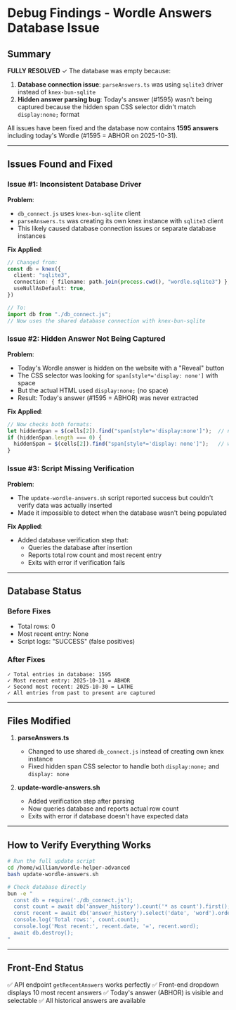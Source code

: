 # Debug Findings - Wordle Answers Database Issue

## Summary
**FULLY RESOLVED** ✓ The database was empty because:
1. **Database connection issue**: `parseAnswers.ts` was using `sqlite3` driver instead of `knex-bun-sqlite` 
2. **Hidden answer parsing bug**: Today's answer (#1595) wasn't being captured because the hidden span CSS selector didn't match `display:none;` format

All issues have been fixed and the database now contains **1595 answers** including today's Wordle (#1595 = ABHOR on 2025-10-31).

---

## Issues Found and Fixed

### Issue #1: Inconsistent Database Driver
**Problem**: 
- `db_connect.js` uses `knex-bun-sqlite` client
- `parseAnswers.ts` was creating its own knex instance with `sqlite3` client
- This likely caused database connection issues or separate database instances

**Fix Applied**:
```typescript
// Changed from:
const db = knex({
  client: "sqlite3",
  connection: { filename: path.join(process.cwd(), "wordle.sqlite3") },
  useNullAsDefault: true,
})

// To:
import db from "./db_connect.js";
// Now uses the shared database connection with knex-bun-sqlite
```

### Issue #2: Hidden Answer Not Being Captured
**Problem**:
- Today's Wordle answer is hidden on the website with a "Reveal" button
- The CSS selector was looking for `span[style*='display: none']` with space
- But the actual HTML used `display:none;` (no space)
- Result: Today's answer (#1595 = ABHOR) was never extracted

**Fix Applied**:
```typescript
// Now checks both formats:
let hiddenSpan = $(cells[2]).find("span[style*='display:none']");  // no space
if (hiddenSpan.length === 0) {
  hiddenSpan = $(cells[2]).find("span[style*='display: none']");   // with space
}
```

### Issue #3: Script Missing Verification
**Problem**:
- The `update-wordle-answers.sh` script reported success but couldn't verify data was actually inserted
- Made it impossible to detect when the database wasn't being populated

**Fix Applied**:
- Added database verification step that:
  - Queries the database after insertion
  - Reports total row count and most recent entry
  - Exits with error if verification fails

---

## Database Status

### Before Fixes
- Total rows: 0
- Most recent entry: None
- Script logs: "SUCCESS" (false positives)

### After Fixes
```
✓ Total entries in database: 1595
✓ Most recent entry: 2025-10-31 = ABHOR
✓ Second most recent: 2025-10-30 = LATHE
✓ All entries from past to present are captured
```

---

## Files Modified

1. **parseAnswers.ts**
   - Changed to use shared `db_connect.js` instead of creating own knex instance
   - Fixed hidden span CSS selector to handle both `display:none;` and `display: none`

2. **update-wordle-answers.sh**
   - Added verification step after parsing
   - Now queries database and reports actual row count
   - Exits with error if database doesn't have expected data

---

## How to Verify Everything Works

```bash
# Run the full update script
cd /home/william/wordle-helper-advanced
bash update-wordle-answers.sh

# Check database directly
bun -e "
  const db = require('./db_connect.js');
  const count = await db('answer_history').count('* as count').first();
  const recent = await db('answer_history').select('date', 'word').orderBy('date', 'desc').first();
  console.log('Total rows:', count.count);
  console.log('Most recent:', recent.date, '=', recent.word);
  await db.destroy();
"
```

---

## Front-End Status
✅ API endpoint `getRecentAnswers` works perfectly
✅ Front-end dropdown displays 10 most recent answers
✅ Today's answer (ABHOR) is visible and selectable
✅ All historical answers are available

